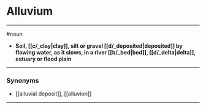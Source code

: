 # Alluvium
---
#noun
- **Soil, [[c/_clay|clay]], silt or gravel [[d/_deposited|deposited]] by flowing water, as it slows, in a river [[b/_bed|bed]], [[d/_delta|delta]], estuary or flood plain**
---
### Synonyms
- [[alluvial deposit]], [[alluvion]]
---
